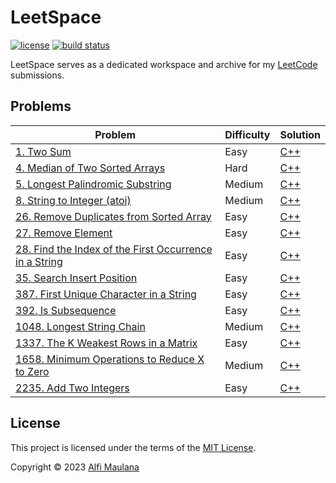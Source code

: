 # LeetSpace

[![license](https://img.shields.io/github/license/threeal/leetspace?style=flat-square)](./LICENSE)
[![build status](https://img.shields.io/github/actions/workflow/status/threeal/leetspace/ci.yaml?branch=main&style=flat-square)](https://github.com/threeal/leetspace/actions/workflows/ci.yaml)

LeetSpace serves as a dedicated workspace and archive for my [LeetCode](https://leetcode.com) submissions.

## Problems

| Problem | Difficulty | Solution |
|---|---|---|
| [1. Two Sum](https://leetcode.com/problems/two-sum) | Easy | [C++](./problems/problem-1/cpp/solution.cpp) |
| [4. Median of Two Sorted Arrays](https://leetcode.com/problems/median-of-two-sorted-arrays) | Hard | [C++](./problems/problem-4/cpp/solution.cpp) |
| [5. Longest Palindromic Substring](https://leetcode.com/problems/longest-palindromic-substring) | Medium | [C++](./problems/problem-5/cpp/solution.cpp) |
| [8. String to Integer (atoi)](https://leetcode.com/problems/string-to-integer-atoi) | Medium | [C++](./problems/problem-8/cpp/solution.cpp) |
| [26. Remove Duplicates from Sorted Array](https://leetcode.com/problems/remove-duplicates-from-sorted-array) | Easy | [C++](./problems/problem-26/cpp/solution.cpp) |
| [27. Remove Element](https://leetcode.com/problems/remove-element) | Easy | [C++](./problems/problem-27/cpp/solution.cpp) |
| [28. Find the Index of the First Occurrence in a String](https://leetcode.com/problems/find-the-index-of-the-first-occurrence-in-a-string) | Easy | [C++](./problems/problem-28/cpp/solution.cpp) |
| [35. Search Insert Position](https://leetcode.com/problems/search-insert-position) | Easy | [C++](./problems/problem-35/cpp/solution.cpp) |
| [387. First Unique Character in a String](https://leetcode.com/problems/first-unique-character-in-a-string) | Easy | [C++](./problems/problem-387/cpp/solution.cpp) |
| [392. Is Subsequence](https://leetcode.com/problems/is-subsequence) | Easy | [C++](./problems/problem-392/cpp/solution.cpp) |
| [1048. Longest String Chain](https://leetcode.com/problems/longest-string-chain) | Medium | [C++](./problems/problem-1048/cpp/solution.cpp) |
| [1337. The K Weakest Rows in a Matrix](https://leetcode.com/problems/the-k-weakest-rows-in-a-matrix) | Easy | [C++](./problems/problem-1337/cpp/solution.cpp) |
| [1658. Minimum Operations to Reduce X to Zero](https://leetcode.com/problems/minimum-operations-to-reduce-x-to-zero) | Medium | [C++](./problems/problem-1658/cpp/solution.cpp) |
| [2235. Add Two Integers](https://leetcode.com/problems/add-two-integers) | Easy | [C++](./problems/problem-2235/cpp/solution.cpp) |

## License

This project is licensed under the terms of the [MIT License](./LICENSE).

Copyright © 2023 [Alfi Maulana](https://github.com/threeal)
